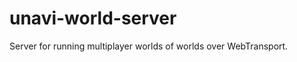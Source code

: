 # unavi-world-server

<!-- cargo-rdme start -->

Server for running multiplayer worlds of worlds over WebTransport.

<!-- cargo-rdme end -->
